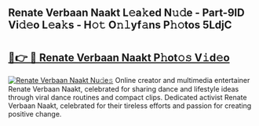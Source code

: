 ## Renate Verbaan Naakt L𝚎a𝚔ed N𝚞𝚍e - Part-9lD Vi𝚍𝚎o L𝚎a𝚔s - H𝚘𝚝 O𝚗𝚕yf𝚊ns P𝚑𝚘tos 5LdjC

# <h2><a href="http://kfcrcvg.oniu.top/?m=Renate+Verbaan+Naakt">🔗👉 🔴 Renate Verbaan Naakt P𝚑ot𝚘𝚜 V𝚒d𝚎o</a></h2>

[![Renate Verbaan Naakt Nu𝚍e𝚜](https://i.imgur.com/0qMVB7G.gif)](http://kfcrcvg.oniu.top/?m=Renate+Verbaan+Naakt)
Online creator and multimedia entertainer Renate Verbaan Naakt, celebrated for sharing dance and lifestyle ideas through viral dance routines and compact clips. Dedicated activist Renate Verbaan Naakt, celebrated for their tireless efforts and passion for creating positive change.  
